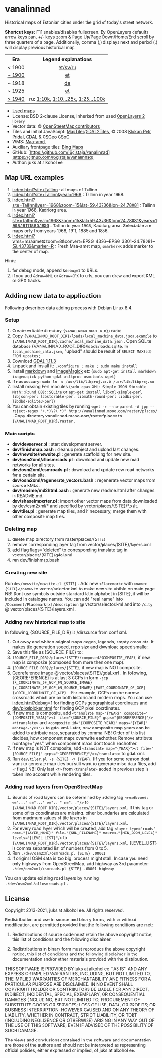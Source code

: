 # vanalinnad

Historical maps of Estonian cities under the grid of today's street network.

**Shortcut keys:** F11 enables/disables fullscreen. By OpenLayers defaults arrow keys pan, +/- keys zoom & Page Up/Page Down/Home/End scroll by three quarters of a page. Additionally, comma (,) displays next and period (.) will display previous historical map.

<table id="readme_legends">
    <tr>
        <th>Era</th>
        <th>Legend explanations</th>
    </tr>
    <tr>
        <td>< 1900</td>
        <td style="text-align:center"><a target="_blank" href="http://www.ra.ee/kaardid/index.php/et/site/page?view=symbols">et/sv/ru</a></td>
    </tr>
    <tr>
        <td style="text-align:center"><a target="_blank" href="http://geoportaal.maaamet.ee/est/Teenused/Kaardirakendused/Ajalooliste-kaartide-rakendus-p157.html">~ 1900</a></td>
        <td style="text-align:center"><a target="_blank" href="https://geoportaal.maaamet.ee/docs/WMS/Riigikaitseopetuse_kasiraamat_kesk-ja_kutsekoolidele_1933.jpg?t=20170418094625">et</a></td>
    </tr>
    <tr>
        <td style="text-align:center">~ 1918</td>
        <td style="text-align:center"><a target="_blank" href="info.html?site=Rakvere&year=1922#map.1918">de</a></td>
    </tr>
    <tr>
        <td>~ 1925</td>
        <td style="text-align:center"><a target="_blank" href="https://www.digar.ee/viewer/et/nlib-digar:46362">et</a></td>
    </tr>
    <tr>
        <td><a target="_blank" href="http://geoportaal.maaamet.ee/est/Teenused/Kaardirakendused/Ajalooliste-kaartide-rakendus-p157.html">> 1940</a></td>
        <td style="text-align:center">ru: <a target="_blank" href="https://geoportaal.maaamet.ee/docs/WMS/NL_topo_10T_leppemargid__1977.pdf?t=20141126102828">1:10k</a>, <a target="_blank" href="https://geoportaal.maaamet.ee/docs/WMS/NL_topo_10T_25T_leppemargid_1966.pdf?t=20111212103321">1:10...25k</a>, <a target="_blank" href="https://geoportaal.maaamet.ee/docs/WMS/NL_topo_25T_50T_100T_leppemargid_1953.pdf?t=20111212103315">1:25...100k</a></td>
    </tr>
</table>

* [Used maps](vector/common/vanalinnad_maps/)
* License: BSD 2-clause License, inherited from used [OpenLayers 2](http://openlayers.org) library
* Vector data: © [OpenStreetMap contributors](http://www.openstreetmap.org/copyright)
* Tiles and initial JavaScript: [MapTiler](http://www.maptiler.org/)/[GDAL2Tiles](http://www.klokan.cz/projects/gdal2tiles/), © 2008 [Klokan Petr Pridal](http://www.klokan.cz/), [GDAL](http://www.gdal.org/) & [OSGeo](http://www.osgeo.org/) [GSoC](http://code.google.com/soc/)
* WMS: [Maa-amet](vector/wms/maaamet.html)
* Auxiliary frontpage tiles: [Bing Maps](http://www.bing.com/maps/)
* GitHub: [https://github.com/l6gistaja/vanalinnad](https://github.com/l6gistaja/vanalinnad)
* Author: juks at alkohol ee

## Map URL examples

1. [index.html?site=Tallinn](index.html?site=Tallinn) : all maps of Tallinn.
1. [index.html?site=Tallinn&year=1968](index.html?site=Tallinn&year=1968) : Tallinn in year 1968.
1. [index.html?site=Tallinn&year=1968&zoom=15&lat=59.43736&lon=24.78081](index.html?site=Tallinn&year=1968&zoom=15&lat=59.43736&lon=24.78081) : Tallinn in year 1968, Kadriorg area.
1. [index.html?site=Tallinn&year=1968&zoom=15&lat=59.43736&lon=24.78081&years=1968.1911.1885.1856](index.html?site=Tallinn&year=1968&zoom=15&lat=59.43736&lon=24.78081&years=1968.1911.1885.1856) : Tallinn in year 1968, Kadriorg area. Selectable are maps only from years 1968, 1911, 1885 and 1856.
1. [index.html?wms=maaamet&zoom=8&convert=EPSG\_4326~EPSG\_3301~24.78081~59.43736&marker=R](index.html?wms=maaamet&zoom=8&convert=EPSG_4326~EPSG_3301~24.78081~59.43736&marker=R) : Fresh Maa-amet map, ```&marker=R``` adds marker to the center of map.

Hints:

1. for debug mode, append ```&debug=1``` to URLs.
1. if you add ```&draw=KML``` or ```&draw=GPX``` to urls, you can draw and export KML or GPX tracks.

## Adding new data to application

Following describes data adding process with Debian Linux 8.4.

### Setup

1. Create writable directory ```{VANALINNAD_ROOT_DIR}/cache```
1. Copy ```{VANALINNAD_ROOT_DIR}/loads/local_machine_data.json.example``` to ```{VANALINNAD_ROOT_DIR}/cache/local_machine_data.json``` . Open SQLite database {VANALINNAD_ROOT_DIR}/loads/loads.sqlite. In ```local_machine_data.json```, "upload" should be result of ```SELECT MAX(id) FROM updates;```
1. Download [GDAL 1.11.3](https://trac.osgeo.org/gdal/wiki/DownloadSource)
1. Unpack and install it: ```./configure ; make ; sudo make install```
1. Install [markdown](http://daringfireball.net/projects/markdown/) and [ImageMagick](http://www.imagemagick.org) etc (```sudo apt-get install markdown imagemagick python-gdal xsltproc osmctools wget```)
1. If neccessary: ```sudo ln -s /usr/lib/libproj.so.0 /usr/lib/libproj.so```
1. Install missing Perl modules (```sudo cpan XML::Simple JSON Storable Math::Round DBD::SQLite``` or ```apt-get install libxml-simple-perl libjson-perl libstorable-perl libmath-round-perl libdbi-perl libdbd-sqlite3-perl```)
1. You can obtain existing tiles by running ```wget -r --no-parent -A jpg --reject-regex "(.*)\?(.*)" http://vanalinnad.mooo.com/raster/places/``` . Copy directory vanalinnad.mooo.com/raster/places to ```{VANALINNAD_ROOT_DIR}/raster``` .

### Main scripts

* **dev/devserver.pl** : start development server.
* **dev/finishmap.bash** : cleanup project and upload last changes.
* **dev/newsite/newsite.pl** : generate scaffolding for new site.
* **dev/osm2xml/allosmroads.pl** : download and update new road networks for all sites.
* **dev/osm2xml/osmroads.pl** : download and update new road networks for a certain site.
* **dev/osm2xml/regenerate_vectors.bash** : regenerate vector maps from source KMLs.
* **dev/readme/md2html.bash** : generate new readme.html after changes in README.md.
* **dev/shapeimporter.pl** : import other vector maps from data downloaded by dev/osm2xml/* and specified by vector/places/{SITE}/*.xslt.
* **dev/tiler.pl** : generate map tiles, and if necessary, merge them with other composite map tiles.

### Deleting map

1. delete map directory from raster/places/{SITE}
1. remove corresponding layer tag from vector/places/{SITE}/layers.xml
1. add flag flags="deleted" to corresponding translate tag in vector/places/{SITE}/gdal.xml
1. run dev/finishmap.bash

### Creating new site

Run ```dev/newsite/newsite.pl {SITE}``` . Add new ```<Placemark>``` with ```<name>{SITE}</name>``` to vector/selector.kml to make new site visible on main page. NB! Dont use symbols outside standard latin alphabet in {SITE}, it will be included in catalogue names. You can add "real name" into ```/Document/Placemark[x]/description``` @ vector/selector.kml and into ```/city``` @ vector/places/{SITE}/layers.xml .

### Adding new historical map to site

In following, {SOURCE_FILE_DIR} is /dirsource from conf.xml.

1. Cut away and whiten original maps edges, legends, empty areas etc. It makes tile generation speed, repo size and download speed smaller.
1. Save this file as {SOURCE_FILE} to:
 1. ```{SOURCE_FILE_DIR}/places/{SITE}/composed/{COMPOSITE_YEAR}```, if new map is composite (composed from more then one map).
 1. ```{SOURCE_FILE_DIR}/places/{SITE}```, if new map is NOT composite.
1. Georeference image @ vector/places/{SITE}/gdal.xml . In following, {GEOREFERENCE} is at last 3 GCPs in form ```-gcp {X_COORDINATE_OF_GCP_ON_SOURCE_IMAGE} {Y_COORDINATE_OF_GCP_ON_SOURCE_IMAGE}``` ```{EAST_COORDINATE_OF_GCP} {NORTH_COORDINATE_OF_GCP} ```. For example, GCPs can be narrow crossroads which are on both historic and modern maps. You can use [index.html?debug=1](index.html?debug=1) for finding GCPs geographical coordinates and [dev/pixelpicker.html](dev/pixelpicker.html) for finding GCP pixel coordinates.
 1. If new map is composite, add ```<translate map="{YEAR}" composite="{COMPOSITE_YEAR}"><t file="{SOURCE_FILE}" gcps="{GEOREFERENCE}"/></translate>``` and ```<composite id="{COMPOSITE_YEAR}" maps="{YEAR}" montage="yes"/>``` to gdal.xml. Later, new composite map years can be added to attribute ```maps```, separated by comma. NB! Order of this list decides, how component maps overwrite eachother. Remove attribute montage="yes", when component maps dont touch eachother.
 1. If new map is NOT composite, add ```<translate map="{YEAR}"><t file="{SOURCE_FILE}" gcps="{GEOREFERENCE}"/></translate>``` to gdal.xml.
1. Run ```dev/tiler.pl -s {SITE} -y {YEAR}```. (If you for some reason dont want to generate map tiles but still want to generate misc data files, add -r flag.) NB! Only last ```<t>``` from ```<translate>``` added in previous step is taken into account while rendering tiles.

### Adding road layers from OpenStreetMap

1. Bounds of road layers can be determined by adding tag ```<roadbounds w="..." s="..." e="..." n="..."/>``` to ```{VANALINNAD_ROOT_DIR}/vector/places/{SITE}/layers.xml```. If this tag or some of its coordinates are missing, other boundaries are calculated from maximum values of tile layers in ```{VANALINNAD_ROOT_DIR}/vector/places/{SITE}/layers.xml```.
1. For every road layer which will be created, add tag ```<layer type="roads" name="{LAYER_NAME}" file="{KML_FILENAME}" maxres="{MIN_ZOOM_LEVEL}" levels="{LEVEL_LIST}"/>``` to ```{VANALINNAD_ROOT_DIR}/vector/places/{SITE}/layers.xml```. {LEVEL_LIST} is comma separated list of numbers from 0 to 5.
1. Run ```./dev/osm2xml/osmroads.pl {SITE} .00001```
 1. If original OSM data is too big, process might stall. In case you need only highways from OpenStreetMap, add highway as 3rd parameter: ```./dev/osm2xml/osmroads.pl {SITE} .00001 highway```
 
You can update existing road layers by running ```./dev/osm2xml/allosmroads.pl``` .

License
-------

Copyright 2013-2021, juks at alkohol ee. All rights reserved.

Redistribution and use in source and binary forms, with or without modification,
are permitted provided that the following conditions are met:

 1. Redistributions of source code must retain the above copyright notice, this
list of conditions and the following disclaimer.

 2. Redistributions in binary form must reproduce the above copyright notice,
this list of conditions and the following disclaimer in the documentation and/or
other materials provided with the distribution.

THIS SOFTWARE IS PROVIDED BY juks at alkohol ee ``AS IS'' AND ANY EXPRESS
OR IMPLIED WARRANTIES, INCLUDING, BUT NOT LIMITED TO, THE IMPLIED WARRANTIES OF
MERCHANTABILITY AND FITNESS FOR A PARTICULAR PURPOSE ARE DISCLAIMED. IN NO EVENT
SHALL COPYRIGHT HOLDER OR CONTRIBUTORS BE LIABLE FOR ANY DIRECT, INDIRECT,
INCIDENTAL, SPECIAL, EXEMPLARY, OR CONSEQUENTIAL DAMAGES (INCLUDING, BUT NOT
LIMITED TO, PROCUREMENT OF SUBSTITUTE GOODS OR SERVICES; LOSS OF USE, DATA, OR
PROFITS; OR BUSINESS INTERRUPTION) HOWEVER CAUSED AND ON ANY THEORY OF
LIABILITY, WHETHER IN CONTRACT, STRICT LIABILITY, OR TORT (INCLUDING NEGLIGENCE
OR OTHERWISE) ARISING IN ANY WAY OUT OF THE USE OF THIS SOFTWARE, EVEN IF
ADVISED OF THE POSSIBILITY OF SUCH DAMAGE.

The views and conclusions contained in the software and documentation are those
of the authors and should not be interpreted as representing official policies,
either expressed or implied, of juks at alkohol ee.
